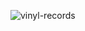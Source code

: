 ![vinyl-records](https://github.com/ariady-putra/mongodb-crud-app/assets/2069784/aec1b095-2027-4bb2-b9a8-9b20c4ad99ad)
